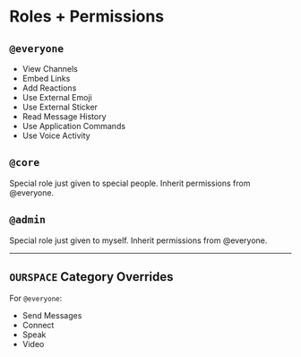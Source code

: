 # Roles + Permissions

## `@everyone`

- View Channels
- Embed Links
- Add Reactions
- Use External Emoji
- Use External Sticker
- Read Message History
- Use Application Commands
- Use Voice Activity

## `@core`

Special role just given to special people.
Inherit permissions from @everyone.

## `@admin`

Special role just given to myself.
Inherit permissions from @everyone.

---

## `OURSPACE` Category Overrides

For `@everyone`:

- Send Messages
- Connect
- Speak
- Video
